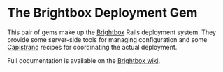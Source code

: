 # The Brightbox Deployment Gem

This pair of gems make up the [Brightbox](http://www.brightbox.co.uk/)
Rails deployment system. They provide some server-side tools for
managing configuration and some [Capistrano](http://capistranorb.com/)
recipes for coordinating the actual deployment.

Full documentation is available on the
[Brightbox wiki](http://wiki.brightbox.co.uk/docs:gemv2:start).

